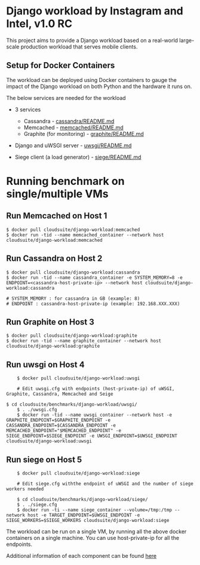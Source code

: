 # Django workload by Instagram and Intel, v1.0 RC

This project aims to provide a Django workload based on a real-world
large-scale production workload that serves mobile clients.

## Setup for Docker Containers

The workload can be deployed using Docker containers to gauge the impact of the Django
workload on both Python and the hardware it runs on.

The below services are needed for the workload
* 3 services
  * Cassandra - [cassandra/README.md](#cassandra-configuration)
  * Memcached - [memcached/README.md](#memcached-configuration)
  * Graphite (for monitoring) - [graphite/README.md](#graphite-configuration)

* Django and uWSGI server - [uwsgi/README.md](#uwsgi-configuration)
* Siege client (a load generator) - [siege/README.md](#siege-configuration)


# Running benchmark on single/multiple VMs

## Run Memcached on Host 1
	$ docker pull cloudsuite/django-workload:memcached
	$ docker run -tid --name memcached_container --network host cloudsuite/django-workload:memcached

## Run Cassandra on Host 2
	$ docker pull cloudsuite/django-workload:cassandra
	$ docker run -tid --name cassandra_container -e SYSTEM_MEMORY=8 -e ENDPOINT=<cassandra-host-private-ip> --network host cloudsuite/django-workload:cassandra

	# SYSTEM_MEMORY : for cassandra in GB (example: 8)
	# ENDPOINT : cassandra-host-private-ip (example: 192.168.XXX.XXX)

## Run Graphite on Host 3
	$ docker pull cloudsuite/django-workload:graphite
	$ docker run -tid --name graphite_container --network host cloudsuite/django-workload:graphite

## Run uwsgi on Host 4
        $ docker pull cloudsuite/django-workload:uwsgi
        
        # Edit uwsgi.cfg with endpoints (host-private-ip) of uWSGI, Graphite, Cassandra, Memcached and Seige

	$ cd cloudsuite/benchmarks/django-workload/uwsgi/
        $ . ./uwsgi.cfg
        $ docker run -tid --name uwsgi_container --network host -e GRAPHITE_ENDPOINT=$GRAPHITE_ENDPOINT -e CASSANDRA_ENDPOINT=$CASSANDRA_ENDPOINT -e MEMCACHED_ENDPOINT="$MEMCACHED_ENDPOINT" -e SIEGE_ENDPOINT=$SIEGE_ENDPOINT -e UWSGI_ENDPOINT=$UWSGI_ENDPOINT cloudsuite/django-workload:uwsgi

## Run siege on Host 5
        $ docker pull cloudsuite/django-workload:siege

        # Edit siege.cfg withthe endpoint of uWSGI and the number of siege workers needed 

        $ cd cloudsuite/benchmarks/django-workload/siege/
        $ . ./siege.cfg
        $ docker run -ti --name siege_container --volume=/tmp:/tmp --network host -e TARGET_ENDPOINT=$UWSGI_ENDPOINT -e SIEGE_WORKERS=$SIEGE_WORKERS cloudsuite/django-workload:siege


The workload can be run on a single VM, by running all the above docker containers on a single machine. You can use host-private-ip for all the endpoints.

Additional information of each component can be found [here](../../benchmarks/django-workload/django-additional-info.md)

